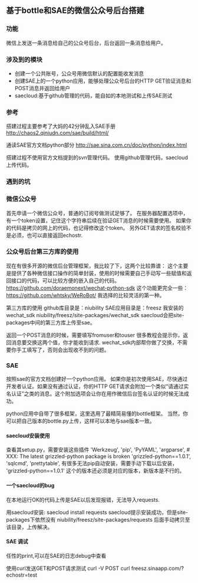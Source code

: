 ## 基于bottle和SAE的微信公众号后台搭建

### 功能
微信上发送一条消息给自己的公众号后台，后台返回一条消息给用户。

### 涉及到的模块  
- 创建一个公共账号，公众号用微信默认的配置能收发消息
- 创建SAE上的一个python应用，能够处理公众号后台的HTTP GET验证消息和POST消息并返回给用户
- saecloud:基于github管理的代码，能自如的本地测试和上传SAE测试   

### 参考
搭建过程主要参考了大妈的42分钟乱入SAE手册
http://chaos2.qiniudn.com/sae/build/html/

通读SAE官方文档python部分
http://sae.sina.com.cn/doc/python/index.html

搭建过程不使用官方文档提到的svn管理代码。
使用github管理代码，saecloud上传代码。

### 遇到的坑
### 微信公众号
首先申请一个微信公众号，普通的订阅号做测试足够了。
在服务器配置选项中，有一个token设置，记住这个字符串后续在验证GET消息的时候需要使用。
如果你的代码是拷贝的网上的代码，也记得修改这个token。
另外GET请求的签名校验不是必须，也可以直接返回echostr.

### 公众号后台第三方库的使用
现在有很多开源的微信后台管理框架，我比较了下，这两个比较靠谱：
这个主要是提供了各种微信接口操作的简单封装，使用的时候需要自己手动写一些赋值和返回接口的代码，可以比较方便的嵌入自己的代码。
https://github.com/doraemonext/wechat-python-sdk
这个功能更完全一些：
https://github.com/whtsky/WeRoBot/
我选择的比较灵活的第一种。

第三方库的使用
github库目录是：niubility
SAE应用目录是：freesz
我安装的wechat_sdk
niubility/freesz/site-packages/wechat_sdk
saecloud会把site-packages中间的第三方库上传至sae。

返回一个POST消息的时候，需要填写fromuser和touser
很多教程会提示你，返回消息要交换这两个值，你才能收到请求.
wechat_sdk内部帮你做了交换，不需要你手工填写了，否则会出现收不到的问题。

### SAE
按照sae的官方文档创建好一个python应用。
如果你是初次使用SAE，尽快通过开发者认证。如果没有通过认证，你的HTTP GET请求会附加一个类似“请通过实名认证”之类的消息。这个附加选项会让你在用作微信后台签名认证的时候无法成功。

python应用中自带了很多框架，这里选用了最精简易懂的bottle框架。
当然，你可以把自己版本的bottle.py上传，这样可以本地与sae版本一致。

#### saecloud安装使用
查看其setup.py，需要安装这些插件
        'Werkzeug',
        'pip',
        'PyYAML',
        'argparse',
        # XXX: The latest grizzled-python package is broken
        'grizzled-python==1.0.1',
        'sqlcmd',
        'prettytable',
有很多无法pip自动安装，需要手动下载以后安装，
 'grizzled-python==1.0.1'
 这个的版本还必须是对应的版本，新版本是不行的。  

#### 一个saecloud的bug   
在本地运行OK的代码上传是SAE以后发现报错，无法导入requests.

用saecloud安装:
saecloud install requests
saecloud提示安装成功，但是site-packages下依然没有
niubility/freesz/site-packages/requests
后面手动拷贝至该目录，上传解决。

#### SAE 调试
任性的print,可以在SAE的日志debug中查看

使用curl发送GET和POST请求测试
curl -V POST
curl freesz.sinaapp.com/?echostr=test





